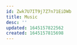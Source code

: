 ```yaml
---
id: Zwk7U7IT9j7Z7n71EiDWb
title: Music
desc: ''
updated: 1645157822562
created: 1645157815698
---
```


